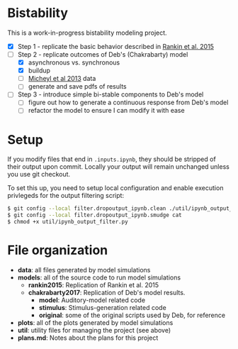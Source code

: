 
# Bistability

This is a work-in-progress bistability modeling project. 

- [x] Step 1 - replicate the basic behavior described in [Rankin et al. 2015](https://doi.org/10.1371/journal.pcbi.1004555)
- [ ] Step 2 - replicate outcomes of Deb's (Chakrabarty) model
  - [x] asynchronous vs. synchronous
  - [x] buildup
  - [ ] [Micheyl et al 2013](https://doi.org/10.1121/1.4789866) data
  - [ ] generate and save pdfs of results
- [ ] Step 3 - introduce simple bi-stable components to Deb's model
  - [ ] figure out how to generate a continuous response 
        from Deb's model
  - [ ] refactor the model to ensure I can modify it with ease

# Setup

If you modify files that end in `.inputs.ipynb`, they should be stripped of
their output upon commit. Locally your output will remain unchanged unless you
use git checkout.

To set this up, you need to setup local configuration and enable execution privlegeds for the output filtering script:

```sh
$ git config --local filter.dropoutput_ipynb.clean ./util/ipynb_output_filter.py
$ git config --local filter.dropoutput_ipynb.smudge cat
$ chmod +x util/ipynb_output_filter.py
```

# File organization

* **data**: all files generated by model simulations
* **models**: all of the source code to run model simulations
  * **rankin2015**: Replication of Rankin et al. 2015
  * **chakrabarty2017**: Replication of Deb's model results.
    * **model**: Auditory-model related code
	* **stimulus**: Stimulus-generation related code
	* **original**: some of the original scripts used by Deb, for reference
* **plots**: all of the plots generated by model simulations
* **util**: utility files for managing the project (see above)
* **plans.md**: Notes about the plans for this project
